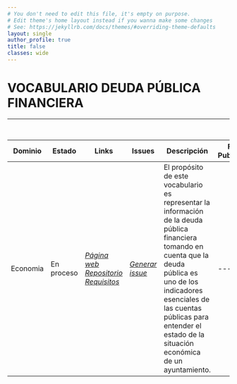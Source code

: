 ```yaml
---
# You don't need to edit this file, it's empty on purpose.
# Edit theme's home layout instead if you wanna make some changes
# See: https://jekyllrb.com/docs/themes/#overriding-theme-defaults
layout: single
author_profile: true 
title: false
classes: wide
---
```

<div id="bodyid">
<link href="stylesheet.css" rel="stylesheet"/>

<h1> VOCABULARIO DEUDA PÚBLICA FINANCIERA </h1>
</div>
  
---

&nbsp;
 

  
  
| Dominio |  Estado  |   Links   |   Issues   |   Descripción   |  Fecha Publicación |   Prefijo   | Formatos |   Liciencia | Idiomas   | 
| -------- | -------- | --------- | ---------- | --------------- | -------- | --------- | -------- | --------- | ---------- | 
| Economia | En proceso | *[Página web](http://ciudadesabiertas.es/vocab-economia-deuda-financiera/OnToology/ontology/deudaPublicaFinanciera.owl/documentation/index-es.html)* *[Repositorio](https://github.com/CiudadesAbiertas/vocab-economia-deuda-financiera)*  *[Requisitos](https://github.com/CiudadesAbiertas/vocab-economia-deuda-financiera/blob/master/requirements/Requisitos%20y%20Glosario%20Deuda%20Publica.xlsx)*  |  *[Generar issue](https://github.com/CiudadesAbiertas/vocab-economia-deuda-financiera/issues)*   | El propósito de este vocabulario es representar la información de la deuda pública financiera tomando en cuenta que la deuda pública es uno de los indicadores esenciales de las cuentas públicas para entender el estado de la situación económica de un ayuntamiento.   | --- | esdeuda | rdf+xml   html   turtle | CC-BY  | es   en   |
 
 
  
&nbsp;

